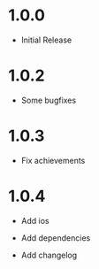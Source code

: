 # 1.0.0

- Initial Release

# 1.0.2

- Some bugfixes

# 1.0.3

- Fix achievements

# 1.0.4

- Add ios

- Add dependencies

- Add changelog